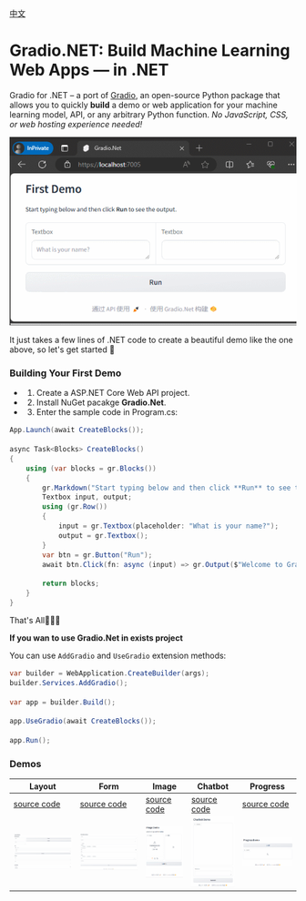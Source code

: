 
<div>

[中文](readme_files/README_zh-cn.md)

</div>

# Gradio.NET: Build Machine Learning Web Apps — in .NET

Gradio for .NET – a port of [Gradio](https://github.com/gradio-app/gradio), an open-source Python package that allows you to quickly **build** a demo or web application for your machine learning model, API, or any arbitrary Python function. *No JavaScript, CSS, or web hosting experience needed!*

![demo](readme_files/demo.gif)

It just takes a few lines of .NET code to create a beautiful demo like the one above, so let's get started 💫

### Building Your First Demo

- 1. Create a ASP.NET Core Web API project.

- 2. Install NuGet pacakge **Gradio.Net**.

- 3. Enter the sample code in Program.cs:


```C#
App.Launch(await CreateBlocks());

async Task<Blocks> CreateBlocks()
{
    using (var blocks = gr.Blocks())
    {
        gr.Markdown("Start typing below and then click **Run** to see the output.");
        Textbox input, output;
        using (gr.Row())
        {
            input = gr.Textbox(placeholder: "What is your name?");
            output = gr.Textbox();
        }
        var btn = gr.Button("Run");
        await btn.Click(fn: async (input) => gr.Output($"Welcome to Gradio.Net, {Textbox.Payload(input.Data[0])}!"), inputs: new[] { input }, outputs: new[] { output });

        return blocks;
    }
}
```

That's All🎉🎉🎉

**If you wan to use **Gradio.Net** in exists project**

You can use `AddGradio` and `UseGradio` extension methods:

```C#
var builder = WebApplication.CreateBuilder(args);
builder.Services.AddGradio();

var app = builder.Build();

app.UseGradio(await CreateBlocks());

app.Run();
```

### Demos

| Layout | Form | Image | Chatbot | Progress |
| ------ | ---- | ----- | ------- | ------- |
| [source code](./readme_files/layout_demo.md) | [source code](./readme_files/form_demo.md)| [source code](./readme_files/image_demo.md) | [source code](./readme_files/chatbot_demo.md) | [source code](./readme_files/progress_demo.md) |
| ![image](./readme_files/layout_demo.gif) | ![image](./readme_files/form_demo.gif) | ![image](./readme_files/image_demo.gif) | ![image](./readme_files/chatbot_demo.gif) | ![image](./readme_files/progress_demo.gif) |